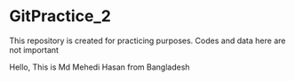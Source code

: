 # GitPractice_2
This repository is created for practicing purposes. Codes and data here are not important

Hello, This is Md Mehedi Hasan from Bangladesh
